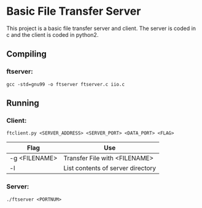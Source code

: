 <!--
Author: Jesudas Joseph
Project Name: Simple File Transfer
Description: Transfer a file between a server and client with client commands. Also list contents of server directory on client request.
Collaboration: I discussed this project with Hunter Land another student in CS-372.
-->

# Basic File Transfer Server

This project is a basic file transfer server and client. The server is coded in c and the client is coded in python2.

## Compiling
### ftserver:

``gcc -std=gnu99 -o ftserver ftserver.c iio.c``


## Running
### Client:

``ftclient.py <SERVER_ADDRESS> <SERVER_PORT> <DATA_PORT> <FLAG>``

|Flag|Use|
|--|--|
|-g \<FILENAME>|Transfer File with \<FILENAME> |
|-l|List contents of server directory|

 ### Server:

``./ftserver <PORTNUM>``
